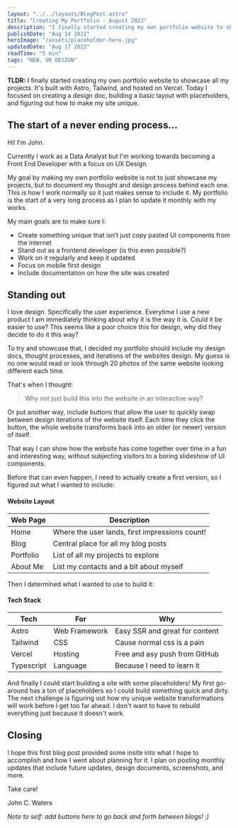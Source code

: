 ```yaml
---
layout: "../../layouts/BlogPost.astro"
title: "Creating My Portfolio - August 2022"
description: "I finally started creating my own portfolio website to showcase all my projects. It's built with Astro, Svelte, Tailwind, and hosted on Vercel. Today I focused on creating a design doc, building a basic layout with placeholders, and figuring out how to make my site unique."
publishDate: "Aug 14 2022"
heroImage: "/assets/placeholder-hero.jpg"
updatedDate: "Aug 17 2022"
readTime: "5 min"
tags: "NEW, UX DESIGN"
---
```


**TLDR:** I finally started creating my own portfolio website to showcase all my projects. It's built with Astro, Tailwind, and hosted on Vercel. Today I focused on creating a design doc, building a basic layout with placeholders, and figuring out how to make my site unique.

## The start of a never ending process...

Hi! I'm John. 

Currently I work as a Data Analyst but I'm working towards becoming a Front End Developer with a focus on UX Design.

My goal by making my own portfolio website is not to just showcase my projects, but to document my thought and design process behind each one. This is how I work normally so it just makes sense to include it. My portfolio is the start of a very long process as I plan to update it monthly with my works.

My main goals are to make sure I:

* Create something unique that isn’t just copy pasted UI components from the internet
* Stand out as a frontend developer (is this even possible?)
* Work on it regularly and keep it updated
* Focus on mobile first design
* Include documentation on how the site was created

## Standing out

I love design. Specifically the user experience. Everytime I use a new product I am immediately thinking about why it is the way it is. Could it be easier to use? This seems like a poor choice this for design, why did they decide to do it this way?

To try and showcase that, I decided my portfolio should include my design docs, thought processes, and iterations of the websites design. My guess is no one would read or look through 20 photos of the same website looking different each time.

That's when I thought: 
>Why not just build this into the website in an interactive way?

Or put another way, include buttons that allow the user to quickly swap between design iterations of the website itself. Each time they click the button, the whole website transforms back into an older (or newer) version of itself.

That way I can show how the website has come together over time in a fun and interesting way, without subjecting visitors to a boring slideshow of UI components.

Before that can even happen, I need to actually create a first version, so I figured out what I wanted to include:

#### Website Layout

| Web Page   | Description    | 
| --------  | -------- | 
| Home | Where the user lands, first impressions count!| 
| Blog | Central place for all my blog posts |
| Portfolio | List of all my projects to explore |
| About Me | List my contacts and a bit about myself |

Then I determined what I wanted to use to build it:

#### Tech Stack

| Tech   | For    | Why   |
| --------  | -------- | ------ |
| Astro | Web Framework | Easy SSR and great for content |
| Tailwind | CSS | Cause normal css is a pain |
| Vercel | Hosting | Free and asy push from GitHub |
| Typescript | Language | Because I need to learn it |

And finally I could start building a site with some placeholders! My first go-around has a ton of placeholders so I could build something quick and dirty. The next challenge is figuring out how my unique website transformations will work before I get too far ahead. I don't want to have to rebuild everything just because it doesn't work.

## Closing

I hope this first blog post provided some insite into what I hope to accomplish and how I went about planning for it. I plan on posting monthly updates that include future updates, design documents, screenshots, and more.

Take care!

John C. Waters

*Note to self: add buttons here to go back and forth between blogs! :)*